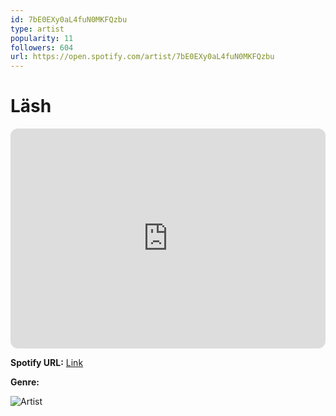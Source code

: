 ```yaml
---
id: 7bE0EXy0aL4fuN0MKFQzbu
type: artist
popularity: 11
followers: 604
url: https://open.spotify.com/artist/7bE0EXy0aL4fuN0MKFQzbu
---
```

# Läsh

<iframe style="border-radius:12px" src="https://open.spotify.com/embed/artist/7bE0EXy0aL4fuN0MKFQzbu" width="100%" height="352" frameBorder="0" allowfullscreen="" allow="autoplay; clipboard-write; encrypted-media; fullscreen; picture-in-picture" loading="lazy"></iframe>

**Spotify URL:** [Link](https://open.spotify.com/artist/7bE0EXy0aL4fuN0MKFQzbu)

**Genre:** 

![Artist](https://i.scdn.co/image/ab6761610000e5ebf69b075b33821823bc8664a3)
